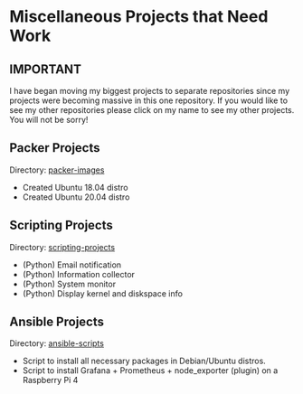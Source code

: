 # Miscellaneous Projects that Need Work

## IMPORTANT
I have began moving my biggest projects to separate repositories since my projects were becoming massive in this one repository. If you would like to see my other repositories please click on my name to see my other projects. You will not be sorry!
## Packer Projects
Directory: [packer-images](https://github.com/romelBen/devop_projects/tree/master/image-hub/packer-images)
- Created Ubuntu 18.04 distro
- Created Ubuntu 20.04 distro

## Scripting Projects
Directory: [scripting-projects](https://github.com/romelBen/devop_projects/tree/master/scripting-projects/python_scripts)
- (Python) Email notification
- (Python) Information collector
- (Python) System monitor
- (Python) Display kernel and diskspace info

## Ansible Projects
Directory: [ansible-scripts](https://github.com/romelBen/devop_projects/tree/master/scripting-projects/ansible-scripts)
- Script to install all necessary packages in Debian/Ubuntu distros.
- Script to install Grafana + Prometheus + node_exporter (plugin) on a Raspberry Pi 4